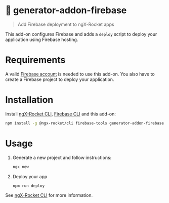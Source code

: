 # :rocket: generator-addon-firebase

> Add Firebase deployment to ngX-Rocket apps

This add-on configures Firebase and adds a `deploy` script to deploy your application using Firebase hosting.

# Requirements

A valid [Firebase account](https://firebase.google.com) is needed to use this add-on.
You also have to create a Firebase project to deploy your application.

# Installation

Install [ngX-Rocket CLI](https://github.com/ngx-rocket/cli), [Firebase CLI](https://github.com/firebase/firebase-tools) and this add-on:

```sh
npm install -g @ngx-rocket/cli firebase-tools generator-addon-firebase
```

# Usage

1. Generate a new project and follow instructions:
   ```sh
   ngx new
   ```

2. Deploy your app
   ```sh
   npm run deploy
   ```

See [ngX-Rocket CLI](https://github.com/ngx-rocket/cli) for more information.
